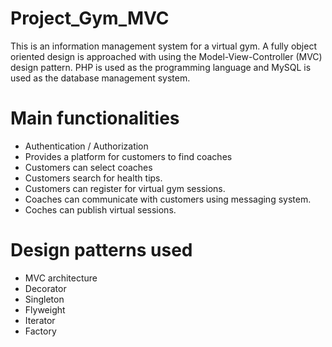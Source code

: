 # Project_Gym_MVC
This is an information management system for a virtual gym. A fully object oriented design is approached with using the Model-View-Controller (MVC) design pattern. PHP is used as the programming language and MySQL is used as the database management system.

# Main functionalities
- Authentication / Authorization
- Provides a platform for customers to find coaches
- Customers can select coaches
- Customers search for health tips.
- Customers can register for virtual gym sessions.
- Coaches can communicate with customers using messaging system.
- Coches can publish virtual sessions.

# Design patterns used
- MVC architecture
- Decorator
- Singleton
- Flyweight
- Iterator
- Factory
